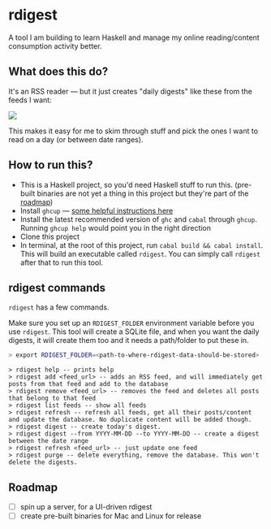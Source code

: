 # rdigest

A tool I am building to learn Haskell and manage my online reading/content consumption activity better.

## What does this do?

It's an RSS reader — but it just creates "daily digests" like these from the feeds I want:

![](https://images2.imgbox.com/1d/ca/t7iIGCrp_o.png)

This makes it easy for me to skim through stuff and pick the ones I want to read on a day (or between date ranges).

## How to run this?

- This is a Haskell project, so you'd need Haskell stuff to run this. (pre-built binaries are not yet a thing in this project but they're part of the [roadmap](./#roadmap))
- Install `ghcup` — [some helpful instructions here](https://www.haskell.org/ghcup/install/)
- Install the latest recommended version of `ghc` and `cabal` through `ghcup`. Running `ghcup help` would point you in the right direction
- Clone this project
- In terminal, at the root of this project, run `cabal build && cabal install`. This will build an executable called `rdigest`. You can simply call `rdigest` after that to run this tool.

## rdigest commands

`rdigest` has a few commands.

Make sure you set up an `RDIGEST_FOLDER` environment variable before you use `rdigest`. This tool will create a SQLite file, and when you want the daily digests, it will create them too and it needs a path/folder to put these in.

```sh
> export RDIGEST_FOLDER=<path-to-where-rdigest-data-should-be-stored>
```

```
> rdigest help -- prints help
> rdigest add <feed_url> -- adds an RSS feed, and will immediately get posts from that feed and add to the database
> rdigest remove <feed_url> -- removes the feed and deletes all posts that belong to that feed
> rdigest list feeds -- show all feeds
> rdigest refresh -- refresh all feeds, get all their posts/content and update the database. No duplicate content will be added though.
> rdigest digest -- create today's digest.
> rdigest digest --from YYYY-MM-DD --to YYYY-MM-DD -- create a digest between the date range
> rdigest refresh <feed_url> -- just update one feed
> rdigest purge -- delete everything, remove the database. This won't delete the digests.
```

## Roadmap

- [ ] spin up a server, for a UI-driven rdigest
- [ ] create pre-built binaries for Mac and Linux for release
